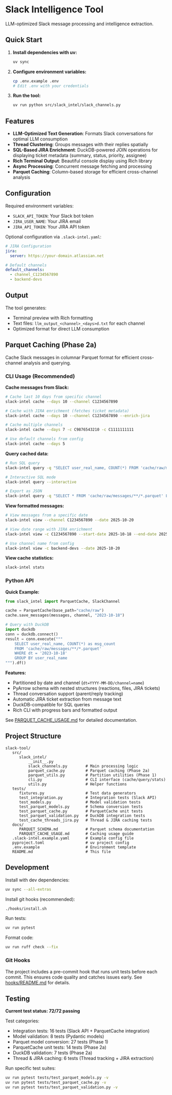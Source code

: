 # Slack Intelligence Tool

LLM-optimized Slack message processing and intelligence extraction.

## Quick Start

1. **Install dependencies with uv:**
   ```bash
   uv sync
   ```

2. **Configure environment variables:**
   ```bash
   cp .env.example .env
   # Edit .env with your credentials
   ```

3. **Run the tool:**
   ```bash
   uv run python src/slack_intel/slack_channels.py
   ```

## Features

- **LLM-Optimized Text Generation**: Formats Slack conversations for optimal LLM consumption
- **Thread Clustering**: Groups messages with their replies spatially
- **SQL-Based JIRA Enrichment**: DuckDB-powered JOIN operations for displaying ticket metadata (summary, status, priority, assignee)
- **Rich Terminal Output**: Beautiful console display using Rich library
- **Async Processing**: Concurrent message fetching and processing
- **Parquet Caching**: Column-based storage for efficient cross-channel analysis

## Configuration

Required environment variables:
- `SLACK_API_TOKEN`: Your Slack bot token
- `JIRA_USER_NAME`: Your JIRA email
- `JIRA_API_TOKEN`: Your JIRA API token

Optional configuration via `.slack-intel.yaml`:
```yaml
# JIRA Configuration
jira:
  server: https://your-domain.atlassian.net

# Default channels
default_channels:
  - channel_C1234567890
  - backend-devs
```

## Output

The tool generates:
- Terminal preview with Rich formatting
- Text files: `llm_output_<channel>_<days>d.txt` for each channel
- Optimized format for direct LLM consumption

## Parquet Caching (Phase 2a)

Cache Slack messages in columnar Parquet format for efficient cross-channel analysis and querying.

### CLI Usage (Recommended)

**Cache messages from Slack:**
```bash
# Cache last 10 days from specific channel
slack-intel cache --days 10 --channel C1234567890

# Cache with JIRA enrichment (fetches ticket metadata)
slack-intel cache --days 10 --channel C1234567890 --enrich-jira

# Cache multiple channels
slack-intel cache --days 7 -c C9876543210 -c C1111111111

# Use default channels from config
slack-intel cache --days 5
```

**Query cached data:**
```bash
# Run SQL query
slack-intel query -q "SELECT user_real_name, COUNT(*) FROM 'cache/raw/messages/**/*.parquet' GROUP BY user_real_name"

# Interactive SQL mode
slack-intel query --interactive

# Export as JSON
slack-intel query -q "SELECT * FROM 'cache/raw/messages/**/*.parquet' LIMIT 10" --format json
```

**View formatted messages:**
```bash
# View messages from a specific date
slack-intel view --channel C1234567890 --date 2025-10-20

# View date range with JIRA enrichment
slack-intel view -c C1234567890 --start-date 2025-10-18 --end-date 2025-10-20

# Use channel name from config
slack-intel view -c backend-devs --date 2025-10-20
```

**View cache statistics:**
```bash
slack-intel stats
```

### Python API

**Quick Example:**
```python
from slack_intel import ParquetCache, SlackChannel

cache = ParquetCache(base_path="cache/raw")
cache.save_messages(messages, channel, "2023-10-18")

# Query with DuckDB
import duckdb
conn = duckdb.connect()
result = conn.execute("""
    SELECT user_real_name, COUNT(*) as msg_count
    FROM 'cache/raw/messages/**/*.parquet'
    WHERE dt = '2023-10-18'
    GROUP BY user_real_name
""").df()
```

**Features:**
- Partitioned by date and channel (`dt=YYYY-MM-DD/channel=name`)
- PyArrow schema with nested structures (reactions, files, JIRA tickets)
- Thread conversation support (parent/reply tracking)
- Automatic JIRA ticket extraction from message text
- DuckDB-compatible for SQL queries
- Rich CLI with progress bars and formatted output

See [PARQUET_CACHE_USAGE.md](docs/PARQUET_CACHE_USAGE.md) for detailed documentation.

## Project Structure

```
slack-tool/
   src/
      slack_intel/
          __init__.py
          slack_channels.py        # Main processing logic
          parquet_cache.py         # Parquet caching (Phase 2a)
          parquet_utils.py         # Partition utilities (Phase 1)
          cli.py                   # CLI interface (cache/query/stats)
          utils.py                 # Helper functions
   tests/
      fixtures.py                  # Test data generators
      test_integration.py          # Integration tests (Slack API)
      test_models.py               # Model validation tests
      test_parquet_models.py       # Schema conversion tests
      test_parquet_cache.py        # ParquetCache unit tests
      test_parquet_validation.py   # DuckDB integration tests
      test_cache_threads_jira.py   # Thread & JIRA caching tests
   docs/
      PARQUET_SCHEMA.md            # Parquet schema documentation
      PARQUET_CACHE_USAGE.md       # Caching usage guide
   .slack-intel.example.yaml       # Example config file
   pyproject.toml                  # uv project config
   .env.example                    # Environment template
   README.md                       # This file
```

## Development

Install with dev dependencies:
```bash
uv sync --all-extras
```

Install git hooks (recommended):
```bash
./hooks/install.sh
```

Run tests:
```bash
uv run pytest
```

Format code:
```bash
uv run ruff check --fix
```

### Git Hooks

The project includes a pre-commit hook that runs unit tests before each commit. This ensures code quality and catches issues early. See [hooks/README.md](hooks/README.md) for details.

## Testing

**Current test status: 72/72 passing**

Test categories:
- Integration tests: 16 tests (Slack API + ParquetCache integration)
- Model validation: 8 tests (Pydantic models)
- Parquet model conversion: 27 tests (Phase 1)
- ParquetCache unit tests: 14 tests (Phase 2a)
- DuckDB validation: 7 tests (Phase 2a)
- Thread & JIRA caching: 6 tests (Thread tracking + JIRA extraction)

Run specific test suites:
```bash
uv run pytest tests/test_parquet_models.py -v
uv run pytest tests/test_parquet_cache.py -v
uv run pytest tests/test_parquet_validation.py -v
```
